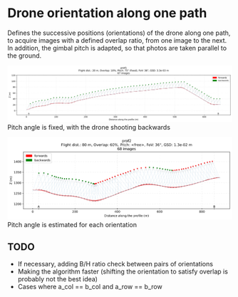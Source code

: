 # Drone orientation along one path

Defines the successive positions (orientations) of the drone along one path, to acquire images with a defined overlap ratio, from one image to the next.
In addition, the gimbal pitch is adapted, so that photos are taken parallel to the ground.

![prof1](/waypoints_generator/drone_orientation/prof1_orientations.svg)
Pitch angle is fixed, with the drone shooting backwards

![prof2](/waypoints_generator/drone_orientation/prof2_orientations.svg)
Pitch angle is estimated for each orientation

## TODO

* If necessary, adding B/H ratio check between pairs of orientations
* Making the algorithm faster (shifting the orientation to satisfy overlap is probably not the best idea)
* Cases where a_col == b_col and a_row == b_row

